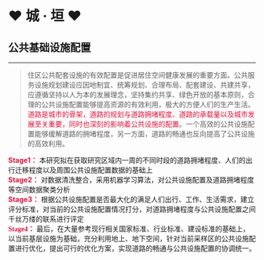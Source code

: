 # ♥ 城 · 垣 ♥
## 公共基础设施配置
-------------------------------------
> 住区公共配套设施的有效配置是促进居住空间健康发展的重要方面。公共服务设施规划建设应因地制宜、统筹规划、合理布局、配套建设、共建共享，应遵循坚持以人为本的发展理念，坚持集约共享、绿色开放的基本原则，合理的公共设施配置能够提高资源的有效利用，极大的方便人们的生产生活。<font color=#DC143C face='黑体'>道路是城市的骨架，道路的规划与道路拥堵程度、道路的承载量以及城市发展至关重要，同时也深刻的影响着公共设施的配置</font>。一个高效的公共设施配置能够缓解道路的拥堵程度，另一方面，道路的畅通也反向提高了公共设施的高效利用。

<font color=#DC143C >**Stage1：**</font> 本研究拟在获取研究区域内一周的不同时段的道路拥堵程度、人们的出行迁移程度以及周围公共设施配置数据的基础上</br>
<font color=#DC143C >**Stage2：**</font> 对数据清洗整合，采用机器学习算法，对公共设施配置及道路拥堵程度等空间数据聚类分析</br>
<font color=#DC143C >**Stage3：**</font> 根据公共设施配置是否最大化的满足人们出行、工作、生活需求，建立评分标准，对当前的公共设施配置情况打分，对道路拥堵程度与公共设施配置之间千丝万缕的联系进行评定</br>
<font face='黑体' color=#DC143C >**Stage4：**</font> 最后，在大量参考现行相关国家标准、行业标准、建设标准的基础上，以当前基层设施为基础，充分利用地上、地下空间，针对当前采样区的公共设施配置进行优化，提出可行的优化方案，实现道路的畅通与公共设施配置的协调统一。
